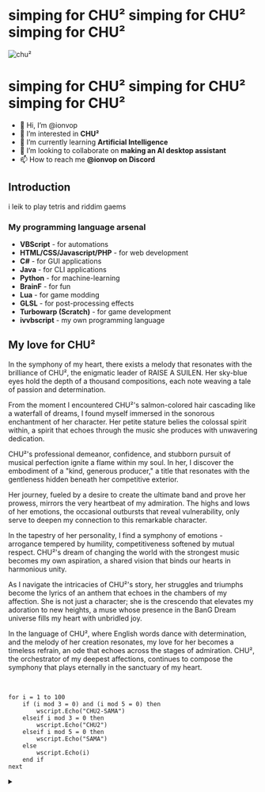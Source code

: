 <!---
- 👋 Hi, I’m @ionvop
- 👀 I’m interested in **CHU²**
- 🌱 I’m currently learning **CHU²**
- 💞️ I’m looking to collaborate on **CHU²**
- 📫 How to reach me **CHU²**
--->

# **simping for CHU²** **simping for CHU²** **simping for CHU²**

![chu²](https://i.imgur.com/LOtUhip.png)

# **simping for CHU²** **simping for CHU²** **simping for CHU²**

- 👋 Hi, I’m @ionvop
- 👀 I’m interested in **CHU²**
- 🌱 I’m currently learning **Artificial Intelligence**
- 💞️ I’m looking to collaborate on **making an AI desktop assistant**
- 📫 How to reach me **@ionvop on Discord**

## Introduction
i leik to play tetris and riddim gaems

### My programming language arsenal
- **VBScript** - for automations
- **HTML/CSS/Javascript/PHP** - for web development
- **C#** - for GUI applications
- **Java** - for CLI applications
- **Python** - for machine-learning
- **BrainF** - for fun
- **Lua** - for game modding
- **GLSL** - for post-processing effects
- **Turbowarp (Scratch)** - for game development
- **ivvbscript** - my own programming language

## My love for CHU²

In the symphony of my heart, there exists a melody that resonates with the brilliance of CHU², the enigmatic leader of RAISE A SUILEN. Her sky-blue eyes hold the depth of a thousand compositions, each note weaving a tale of passion and determination.

From the moment I encountered CHU²'s salmon-colored hair cascading like a waterfall of dreams, I found myself immersed in the sonorous enchantment of her character. Her petite stature belies the colossal spirit within, a spirit that echoes through the music she produces with unwavering dedication.

CHU²'s professional demeanor, confidence, and stubborn pursuit of musical perfection ignite a flame within my soul. In her, I discover the embodiment of a "kind, generous producer," a title that resonates with the gentleness hidden beneath her competitive exterior.

Her journey, fueled by a desire to create the ultimate band and prove her prowess, mirrors the very heartbeat of my admiration. The highs and lows of her emotions, the occasional outbursts that reveal vulnerability, only serve to deepen my connection to this remarkable character.

In the tapestry of her personality, I find a symphony of emotions - arrogance tempered by humility, competitiveness softened by mutual respect. CHU²'s dream of changing the world with the strongest music becomes my own aspiration, a shared vision that binds our hearts in harmonious unity.

As I navigate the intricacies of CHU²'s story, her struggles and triumphs become the lyrics of an anthem that echoes in the chambers of my affection. She is not just a character; she is the crescendo that elevates my adoration to new heights, a muse whose presence in the BanG Dream universe fills my heart with unbridled joy.

In the language of CHU², where English words dance with determination, and the melody of her creation resonates, my love for her becomes a timeless refrain, an ode that echoes across the stages of admiration. CHU², the orchestrator of my deepest affections, continues to compose the symphony that plays eternally in the sanctuary of my heart.

<br>

```vbnet
for i = 1 to 100
    if (i mod 3 = 0) and (i mod 5 = 0) then
        wscript.Echo("CHU2-SAMA")
    elseif i mod 3 = 0 then
        wscript.Echo("CHU2")
    elseif i mod 5 = 0 then
        wscript.Echo("SAMA")
    else
        wscript.Echo(i)
    end if
next
```

<details>
    <summary>
    </summary>
    
    1
    2
    CHU2
    4
    SAMA
    CHU2
    7
    8
    CHU2
    SAMA
    11
    CHU2
    13
    14
    CHU2-SAMA
    16
    17
    CHU2
    19
    SAMA
    CHU2
    22
    23
    CHU2
    SAMA
    26
    CHU2
    28
    29
    CHU2-SAMA
    31
    32
    CHU2
    34
    SAMA
    CHU2
    37
    38
    CHU2
    SAMA
    41
    CHU2
    43
    44
    CHU2-SAMA
    46
    47
    CHU2
    49
    SAMA
    CHU2
    52
    53
    CHU2
    SAMA
    56
    CHU2
    58
    59
    CHU2-SAMA
    61
    62
    CHU2
    64
    SAMA
    CHU2
    67
    68
    CHU2
    SAMA
    71
    CHU2
    73
    74
    CHU2-SAMA
    76
    77
    CHU2
    79
    SAMA
    CHU2
    82
    83
    CHU2
    SAMA
    86
    CHU2
    88
    89
    CHU2-SAMA
    91
    92
    CHU2
    94
    SAMA
    CHU2
    97
    98
    CHU2
    SAMA
    
</details>

<!---
ionvop/ionvop is a ✨ special ✨ repository because its `README.md` (this file) appears on your GitHub profile.
You can click the Preview link to take a look at your changes.
--->
